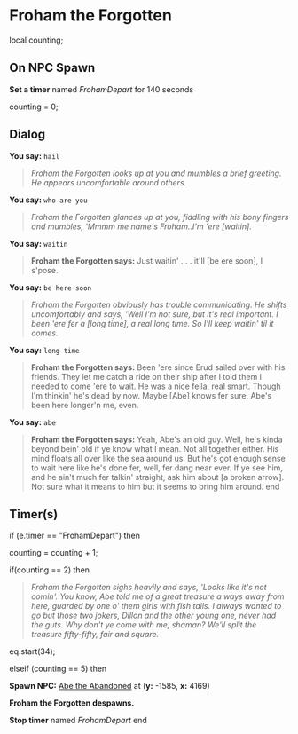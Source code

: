# Froham the Forgotten
local counting;



## On NPC Spawn

**Set a timer** named *FrohamDepart* for 140 seconds

counting = 0;


## Dialog

**You say:** `hail`



>*Froham the Forgotten looks up at you and mumbles a brief greeting. He appears uncomfortable around others.*

**You say:** `who are you`



>*Froham the Forgotten glances up at you, fiddling with his bony fingers and mumbles, 'Mmmm me name's Froham..I'm 'ere [waitin].*

**You say:** `waitin`



>**Froham the Forgotten says:** Just waitin' . . . it'll [be ere soon], I s'pose.

**You say:** `be here soon`



>*Froham the Forgotten obviously has trouble communicating. He shifts uncomfortably and says, 'Well I'm not sure, but it's real important. I been 'ere fer a [long time], a real long time. So I'll keep waitin' til it comes.*

**You say:** `long time`



>**Froham the Forgotten says:** Been 'ere since Erud sailed over with his friends. They let me catch a ride on their ship after I told them I needed to come 'ere to wait. He was a nice fella, real smart. Though I'm thinkin' he's dead by now. Maybe [Abe] knows fer sure. Abe's been here longer'n me, even.

**You say:** `abe`



>**Froham the Forgotten says:** Yeah, Abe's an old guy. Well, he's kinda beyond bein' old if ye know what I mean. Not all together either. His mind floats all over like the sea around us. But he's got enough sense to wait here like he's done fer, well, fer dang near ever. If ye see him, and he ain't much fer talkin' straight, ask him about [a broken arrow]. Not sure what it means to him but it seems to bring him around.
end



## Timer(s)



if (e.timer == "FrohamDepart") then


counting = counting + 1;

if(counting == 2) then


>*Froham the Forgotten sighs heavily and says, 'Looks like it's not comin'. You know, Abe told me of a great treasure a ways away from here, guarded by one o' them girls with fish tails. I always wanted to go but those two jokers, Dillon and the other young one, never had the guts. Why don't ye come with me, shaman? We'll split the treasure fifty-fifty, fair and square.*


eq.start(34);

elseif (counting == 5) then


**Spawn NPC:**  [Abe the Abandoned](/npc/98050) at (**y:** -1585, **x:** 4169)


**Froham the Forgotten despawns.**


**Stop timer** named *FrohamDepart*
end

